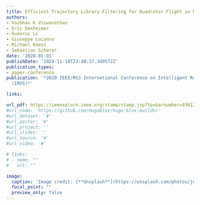 ```yaml
---
title: Efficient Trajectory Library Filtering for Quadrotor Flight in Unknown Environments
authors:
- Vaibhav K Viswanathan
- Eric Dexheimer
- Guanrui Li
- Giuseppe Loianno
- Michael Kaess
- Sebastian Scherer
date: '2020-01-01'
publishDate: '2024-11-18T23:48:37.349572Z'
publication_types:
- paper-conference
publication: '*2020 IEEE/RSJ International Conference on Intelligent Robots and Systems
  (IROS)*'

links:

url_pdf: https://ieeexplore.ieee.org/stamp/stamp.jsp?tp=&arnumber=9341273
#url_code: 'https://github.com/HugoBlox/hugo-blox-builder'
#url_dataset: '#'
#url_poster: '#'
#url_project: ''
#url_slides: ''
#url_source: '#'
#url_video: '#'

# links:
# - name: ""
#   url: ""

image:
  caption: 'Image credit: [**Unsplash**](https://unsplash.com/photos/jdD8gXaTZsc)'
  focal_point: ""
  preview_only: false
---
```

